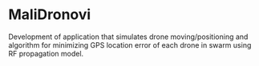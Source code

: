 # MaliDronovi

Development of application that simulates drone moving/positioning and algorithm for minimizing GPS location error of each drone in swarm using RF propagation model.

